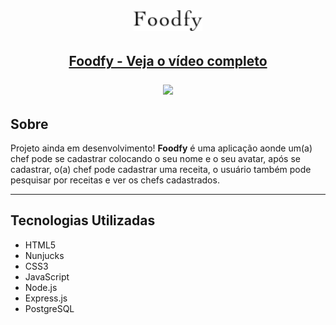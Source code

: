 <br>
<h1 align="center">
<img width="110px" src="./public/assets/logo.png">
</h1>

<h2 align="center">
    <a 
        href="https://www.loom.com/share/63c00d2c72354fc48494adbf413daefa">Foodfy - Veja o vídeo completo <p></p> <img style="max-width:600px;" src="https://cdn.loom.com/sessions/thumbnails/63c00d2c72354fc48494adbf413daefa-with-play.gif"> 
    </a>
</h2>

## Sobre
Projeto ainda em desenvolvimento! <strong>Foodfy</strong> é uma aplicação aonde um(a) chef pode se cadastrar colocando o seu nome e o seu avatar, após se cadastrar, o(a) chef pode cadastrar uma receita, o usuário também pode pesquisar por receitas e ver os chefs cadastrados.

---
## Tecnologias Utilizadas 

- HTML5
- Nunjucks
- CSS3
- JavaScript
- Node.js
- Express.js
- PostgreSQL

